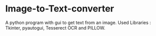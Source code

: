 # Image-to-Text-converter
A python program with gui to get text from an image.
Used Libraries : Tkinter, pyautogui, Tesserect OCR and PILLOW.
